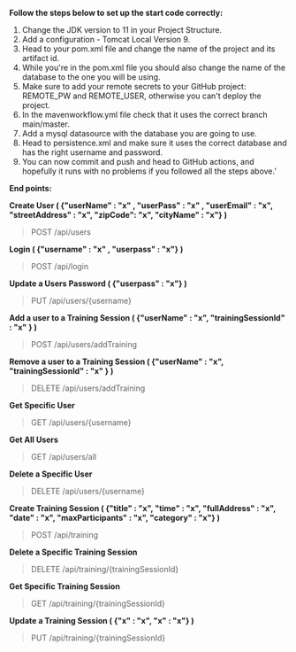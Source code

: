 **Follow the steps below to set up the start code correctly:**

1. Change the JDK version to 11 in your Project Structure.
2. Add a configuration - Tomcat Local Version 9.
3. Head to your pom.xml file and change the name of the project and its artifact id.
4. While you're in the pom.xml file you should also change the name of the database to the one you will be using.
5. Make sure to add your remote secrets to your GitHub project: REMOTE_PW and REMOTE_USER, otherwise you can't deploy the project.
6. In the mavenworkflow.yml file check that it uses the correct branch main/master.
7. Add a mysql datasource with the database you are going to use.
8. Head to persistence.xml and make sure it uses the correct database and has the right username and password.
9. You can now commit and push and head to GitHub actions, and hopefully it runs with no problems if you followed all the steps above.'

**End points:**

**Create User ( {"userName"  : "x" , "userPass" : "x" , "userEmail" : "x", 
"streetAddress" : "x", "zipCode": "x", "cityName" : "x"} )**
> POST /api/users

**Login ( {"username"  : "x" , "userpass" : "x"} )**
> POST /api/login

**Update a Users Password ( {"userpass" : "x"} )**
> PUT /api/users/{username}

**Add a user to a Training Session ( {"userName" : "x", "trainingSessionId" : "x" } )**
> POST /api/users/addTraining

**Remove a user to a Training Session ( {"userName" : "x", "trainingSessionId" : "x" } )**
> DELETE /api/users/addTraining

**Get Specific User**
> GET /api/users/{username}

**Get All Users**
> GET /api/users/all

**Delete a Specific User**
> DELETE /api/users/{username}

**Create Training Session ( {"title" : "x", "time" : "x", "fullAddress" : "x", "date" : "x", 
"maxParticipants" : "x", "category" : "x"} )** 
> POST /api/training

**Delete a Specific Training Session**
> DELETE /api/training/{trainingSessionId}

**Get Specific Training Session**
> GET /api/training/{trainingSessionId}

**Update a Training Session ( {"x" : "x", "x" : "x"} )**
> PUT /api/training/{trainingSessionId}